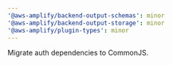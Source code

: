 ```yaml
---
'@aws-amplify/backend-output-schemas': minor
'@aws-amplify/backend-output-storage': minor
'@aws-amplify/plugin-types': minor
---
```


Migrate auth dependencies to CommonJS.
